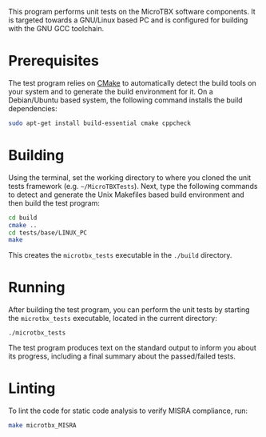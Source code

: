 This program performs unit tests on the MicroTBX software components. It is targeted towards a GNU/Linux based PC and is configured for building with the GNU GCC toolchain.

# Prerequisites

The test program relies on [CMake](https://cmake.org/) to automatically detect the build tools on your system and to generate the build environment for it. On a Debian/Ubuntu based system, the following command installs the build dependencies:

```bash
sudo apt-get install build-essential cmake cppcheck
```

# Building

Using the terminal, set the working directory to where you cloned the unit tests framework (e.g. `~/MicroTBXTests`). Next, type the following commands to detect and generate the Unix Makefiles based build environment and then build the test program:

```bash
cd build
cmake ..
cd tests/base/LINUX_PC
make
```

This creates the `microtbx_tests` executable in the `./build` directory. 

# Running

After building the test program, you can perform the unit tests by starting the `microtbx_tests` executable, located in the current directory:

```
./microtbx_tests
```

The test program produces text on the standard output to inform you about its progress, including a final summary about the passed/failed tests.

# Linting

To lint the code for static code analysis to verify MISRA compliance, run:

```bash
make microtbx_MISRA
```

